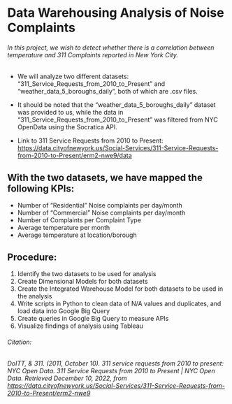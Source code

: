 # Data Warehousing Analysis of Noise Complaints

###### In this project, we wish to detect whether there is a correlation between temperature and 311 Complaints reported in New York City. 

* We will analyze two different datasets: “311_Service_Requests_from_2010_to_Present” and “weather_data_5_boroughs_daily”, both of which are .csv files. 
* It should be noted that the “weather_data_5_boroughs_daily” dataset was provided to us, while the data in “311_Service_Requests_from_2010_to_Present” was filtered from NYC OpenData using the Socratica API. 

* Link to 311 Service Requests from 2010 to Present: https://data.cityofnewyork.us/Social-Services/311-Service-Requests-from-2010-to-Present/erm2-nwe9/data


## With the two datasets, we have mapped the following KPIs:

* Number of “Residential” Noise complaints per day/month
* Number of “Commercial” Noise complaints per day/month
* Number of Complaints per Complaint Type
* Average temperature per month
* Average temperature at location/borough

## Procedure:
1. Identify the two datasets to be used for analysis
2. Create Dimensional Models for both datasets
3. Create the Integrated Warehouse Model for both datasets to be used in the analysis
4. Write scripts in Python to clean data of N/A values and duplicates, and load data into Google Big Query 
5. Create queries in Google Big Query to measure APIs
6. Visualize findings of analysis using Tableau


###### Citation:
###### DoITT, & 311. (2011, October 10). 311 service requests from 2010 to present: NYC Open Data. 311 Service Requests from 2010 to Present | NYC Open Data. Retrieved December 10, 2022, from https://data.cityofnewyork.us/Social-Services/311-Service-Requests-from-2010-to-Present/erm2-nwe9 

